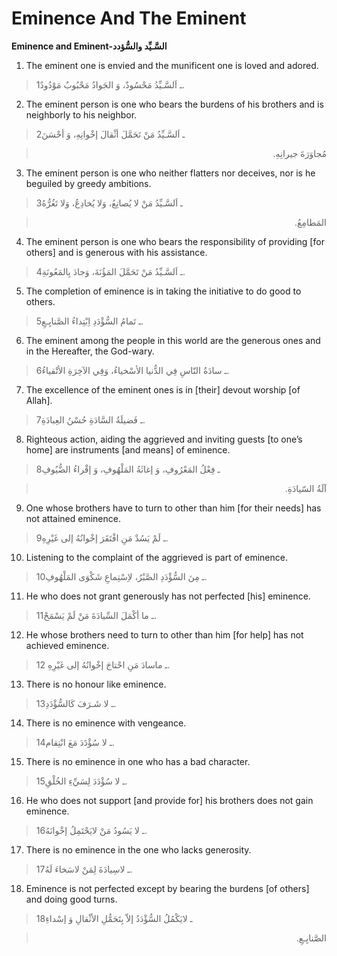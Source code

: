 Eminence And The Eminent
========================

**Eminence and Eminent-السَّـيِّد والسُّؤدد**

1. The eminent one is envied and the munificent one is loved and adored.

> 1ـ اَلسَّـيِّدُ مَحْسُودٌ، وَ الجَوادُ مَحْبُوبٌ مَوْدُودٌ.

2. The eminent person is one who bears the burdens of his brothers and
is neighborly to his neighbor.

> 2ـ اَلسَّـيِّدُ مَنْ تَحَمَّلَ أثْقالَ إخْوانِهِ، وَ أحْسَنَ
<blockquote dir="rtl">
  <p>
مُجاوَرَةَ جيرانِهِ.
  </p>
</blockquote>

3. The eminent person is one who neither flatters nor deceives, nor is
he beguiled by greedy ambitions.

> 3ـ اَلسَّـيِّدُ مَنْ لا يُصانِعُ، وَلا يُخادِعُ، وَلا تَغُرُّهُ
<blockquote dir="rtl">
  <p>
المَطامِعُ.
  </p>
</blockquote>

4. The eminent person is one who bears the responsibility of providing
[for others] and is generous with his assistance.

> 4ـ اَلسَّـيِّدُ مَنْ تَحَمَّلَ المَؤُنَةَ، وَجادَ بِالمَعُونَةِ.

5. The completion of eminence is in taking the initiative to do good to
others.

> 5ـ تَمامُ السُّؤْدَدِ اِبْتِداءُ الصَّنايِـعِ.

6. The eminent among the people in this world are the generous ones and
in the Hereafter, the God-wary.

> 6ـ سادَةُ النّاسِ فِي الدُّنيا الأسْخياءُ، وَفِي الآخِرَةِ الأتْقياءُ.

7. The excellence of the eminent ones is in [their] devout worship [of
Allah].

> 7ـ فَضيلَةُ السَّادَةِ حُسْنُ العِبادَةِ.

8. Righteous action, aiding the aggrieved and inviting guests [to one’s
home] are instruments [and means] of eminence.

> 8ـ فِعْلُ المَعْرُوفِ، وَ إغاثَةُ المَلْهُوفِ، وَ إقْراءُ الضُّيُوفِ
<blockquote dir="rtl">
  <p>
آلَةُ السّيادَةِ.
  </p>
</blockquote>

9. One whose brothers have to turn to other than him [for their needs]
has not attained eminence.

> 9ـ لَمْ يَسُدْ مَنِ افْتَقَرَ إخْوانُهُ إلى غَيْرِهِ.

10. Listening to the complaint of the aggrieved is part of eminence.

> 10ـ مِنَ السُّؤْدَدِ الصَّبْرُ، لاِسْتِماعِ شَكْوَى المَلْهُوفِ.

11. He who does not grant generously has not perfected [his] eminence.

> 11ـ ما أكْمَلَ السِّيادَةَ مَنْ لَمْ يَسْمَحْ.

12. He whose brothers need to turn to other than him [for help] has not
achieved eminence.

> 12 ـ ماسادَ مَنِ احْتاجَ إخْوانُهُ إلى غَيْرِهِ.

13. There is no honour like eminence.

> 13ـ لا شَـرَفَ كَالسُّؤْدَدِ.

14. There is no eminence with vengeance.

> 14ـ لا سُؤْدََدَ مَعَ انْتِقام.

15. There is no eminence in one who has a bad character.

> 15ـ لا سُؤْدَدَ لِسَيِّءِ الخُلْقِ.

16. He who does not support [and provide for] his brothers does not gain
eminence.

> 16ـ لا يَسُودُ مَنْ لايَحْتَمِلُ إخْوانَهُ.

17. There is no eminence in the one who lacks generosity.

> 17ـ لاسِيادَةَ لِمَنْ لاسَخاءَ لَهُ.

18. Eminence is not perfected except by bearing the burdens [of others]
and doing good turns.

> 18ـ لايَكْمُلُ السُّؤْدَدُ إلاّ بِتَحَمُّلِ الأثْقالِ وَ إسْداءِ
<blockquote dir="rtl">
  <p>
الصَّنايِـعِ.
  </p>
</blockquote>


